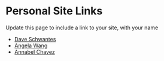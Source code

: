 # Personal Site Links

Update this page to include a link to your site, with your name

- [Dave Schwantes](http://dinosaurseateverybody.com/)
- [Angela Wang](http://angelawy.github.io/)
- [Annabel Chavez](https://annabelll.github.io/index.html)
